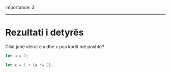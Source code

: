importance: 3

---

# Rezultati i detyrës

Cilat janë vlerat e `a` dhe `x` pas kodit më poshtë?

```js
let a = 2;

let x = 1 + (a *= 2);
```
